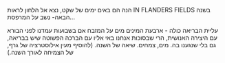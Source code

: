 

הנה הם באים ימים של שקט, נצא אל הלחון לראות
	IN FLANDERS FIELDS
	בשנה הבאה- נשב על המרפסת...

עליית הבריאה כולה - ארבעת המינים
מים על המזבח
אם בשבועות עמדנו לפני הבורא עם היצירה האנושית, הרי שבסוכות אנחנו באי אליו עם הברכה הפשוטה שיש בבריאה, גם בלי שנגענו בה.
מים, צמחים.
שיאה של השנה.
(להוסיף מעין אילוסטרציה של גרף, של הצמיחה לאורך השנה.)